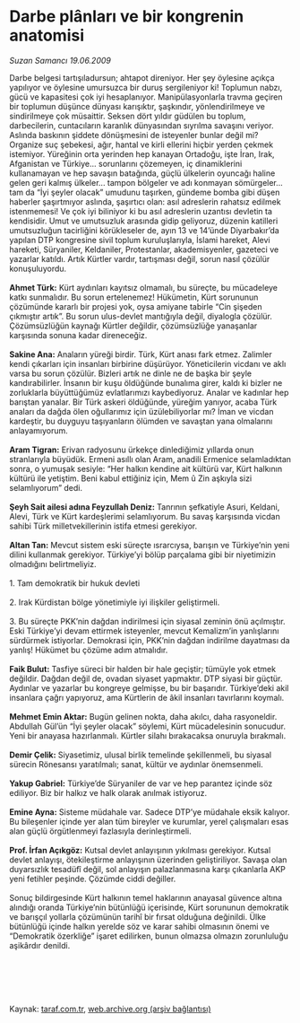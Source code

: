 # Darbe plânları ve bir kongrenin anatomisi

*Suzan Samancı 19.06.2009*

<div class="taraf_structure_2col_1zq">
<div class="margen_n">



 <p>Darbe belgesi tartışıladursun; ahtapot direniyor. Her şey öylesine açıkça yapılıyor ve öylesine umursuzca bir duruş sergileniyor ki! Toplumun nabzı, gücü ve kapasitesi çok iyi hesaplanıyor. Manipülasyonlarla travma geçiren bir toplumun düşünce dünyası karışıktır, şaşkındır, yönlendirilmeye ve sindirilmeye çok müsaittir. Seksen dört yıldır güdülen bu toplum, darbecilerin, cuntacıların karanlık dünyasından sıyrılma savaşını veriyor. Aslında baskının şiddete dönüşmesini de isteyenler bunlar değil mi? Organize suç şebekesi, ağır, hantal ve kirli ellerini hiçbir yerden çekmek istemiyor. Yüreğinin orta yerinden hep kanayan Ortadoğu, işte İran, Irak, Afganistan ve Türkiye... sorunlarını çözemeyen, iç dinamiklerini kullanamayan ve hep savaşın batağında, güçlü ülkelerin oyuncağı haline gelen geri kalmış ülkeler... tampon bölgeler ve adı konmayan sömürgeler... tam da “İyi şeyler olacak” umudunu taşırken, gündeme bomba gibi düşen haberler şaşırtmıyor aslında, şaşırtıcı olan: asıl adreslerin rahatsız edilmek istenmemesi! Ve çok iyi biliniyor ki bu asıl adreslerin uzantısı devletin ta kendisidir. Umut ve umutsuzluk arasında gidip geliyoruz, düzenin katilleri umutsuzluğun tacirliğini körükleseler de, ayın 13 ve 14’ünde Diyarbakır’da yapılan DTP kongresine sivil toplum kuruluşlarıyla, İslami hareket, Alevi hareketi, Süryaniler, Keldaniler, Protestanlar, akademisyenler, gazeteci ve yazarlar katıldı. Artık Kürtler vardır, tartışması değil, sorun nasıl çözülür konuşuluyordu.<b> <br/><br/>Ahmet Türk:</b> Kürt aydınları kayıtsız olmamalı, bu süreçte, bu mücadeleye katkı sunmalıdır. Bu sorun ertelenemez! Hükümetin, Kürt sorununun çözümünde kararlı bir projesi yok, oysa amiyane tabirle “Cin şişeden çıkmıştır artık”. Bu sorun ulus-devlet mantığıyla değil, diyalogla çözülür. Çözümsüzlüğün kaynağı Kürtler değildir, çözümsüzlüğe yanaşanlar karşısında sonuna kadar direneceğiz.<b> <br/><br/>Sakine Ana:</b> Anaların yüreği birdir. Türk, Kürt anası fark etmez. Zalimler kendi çıkarları için insanları birbirine düşürüyor. Yöneticilerin vicdanı ve aklı varsa bu sorun çözülür. Bizleri artık ne dinle ne de başka bir şeyle kandırabilirler. İnsanın bir kuşu öldüğünde bunalıma girer, kaldı ki bizler ne zorluklarla büyüttüğümüz evlatlarımızı kaybediyoruz. Analar ve kadınlar hep barıştan yanalar. Bir Türk askeri öldüğünde, yüreğim yanıyor, acaba Türk anaları da dağda ölen oğullarımız için üzülebiliyorlar mı? İman ve vicdan kardeştir, bu duyguyu taşıyanların ölümden ve savaştan yana olmalarını anlayamıyorum.<b> <br/><br/>Aram Tigran:</b> Erivan radyosunu ürkekçe dinlediğimiz yıllarda onun stranlarıyla büyüdük. Ermeni asıllı olan Aram, anadili Ermenice selamladıktan sonra, o yumuşak sesiyle: “Her halkın kendine ait kültürü var, Kürt halkının kültürü ile yetiştim. Beni kabul ettiğiniz için, Mem û Zin aşkıyla sizi selamlıyorum” dedi.<b> <br/><br/>Şeyh Sait ailesi adına Feyzullah Deniz:</b> Tanrının şefkatiyle Asuri, Keldani, Alevi, Türk ve Kürt kardeşlerimi selamlıyorum. Bu savaş karşısında vicdan sahibi Türk milletvekillerinin istifa etmesi gerekiyor.<b> <br/><br/>Altan Tan:</b> Mevcut sistem eski süreçte ısrarcıysa, barışın ve Türkiye’nin yeni dilini kullanmak gerekiyor. Türkiye’yi bölüp parçalama gibi bir niyetimizin olmadığını belirtmeliyiz. <br/><br/>1. Tam demokratik bir hukuk devleti <br/><br/>2. Irak Kürdistan bölge yönetimiyle iyi ilişkiler geliştirmeli. <br/><br/>3. Bu süreçte PKK’nin dağdan indirilmesi için siyasal zeminin önü açılmıştır. Eski Türkiye’yi devam ettirmek isteyenler, mevcut Kemalizm’in yanlışlarını sürdürmek istiyorlar. Demokrasi için, PKK’nin dağdan indirilme dayatması da yanlış! Hükümet bu çözüme adım atmalıdır.<b> <br/><br/>Faik Bulut:</b> Tasfiye süreci bir halden bir hale geçiştir; tümüyle yok etmek değildir. Dağdan değil de, ovadan siyaset yapmaktır. DTP siyasi bir güçtür. Aydınlar ve yazarlar bu kongreye gelmişse, bu bir başarıdır. Türkiye’deki akil insanlara çağrı yapıyoruz, ama Kürtlerin de âkil insanları tavırlarını koymalı.<b> <br/><br/>Mehmet Emin Aktar:</b> Bugün gelinen nokta, daha akılcı, daha rasyoneldir. Abdullah Gül’ün “İyi şeyler olacak” söylemi, Kürt mücadelesinin sonucudur. Yeni bir anayasa hazırlanmalı. Kürtler silahı bırakacaksa onuruyla bırakmalı.<b> <br/><br/>Demir Çelik:</b> Siyasetimiz, ulusal birlik temelinde şekillenmeli, bu siyasal sürecin Rönesansı yaratılmalı; sanat, kültür ve aydınlar önemsenmeli.<b> <br/><br/>Yakup Gabriel:</b> Türkiye’de Süryaniler de var ve hep parantez içinde söz ediliyor. Biz bir halkız ve halk olarak anılmak istiyoruz.<b> <br/><br/>Emine Ayna:</b> Sisteme müdahale var. Sadece DTP’ye müdahale eksik kalıyor. Bu bileşenler içinde yer alan tüm bireyler ve kurumlar, yerel çalışmaları esas alan güçlü örgütlenmeyi fazlasıyla derinleştirmeli.<b> <br/><br/>Prof. İrfan Açıkgöz:</b> Kutsal devlet anlayışının yıkılması gerekiyor. Kutsal devlet anlayışı, ötekileştirme anlayışının üzerinden geliştiriliyor. Savaşa olan duyarsızlık tesadüfî değil, sol anlayışın palazlanmasına karşı çıkanlarla AKP yeni fetihler peşinde. Çözümde ciddi değiller. <br/><br/>Sonuç bildirgesinde Kürt halkının temel haklarının anayasal güvence altına alındığı oranda Türkiye’nin bütünlüğü içerisinde, Kürt sorununun demokratik ve barışçıl yollarla çözümünün tarihî bir fırsat olduğuna değinildi. Ülke bütünlüğü içinde halkın yerelde söz ve karar sahibi olmasının önemi ve “Demokratik özerkliğe” işaret edilirken, bunun olmazsa olmazın zorunluluğu aşikârdır denildi.</p>
<br/>
<br/>
<br/>



<br/>


<div id="taraf_not">
</div>

</div>


</div>

Kaynak: [taraf.com.tr](http://taraf.com.tr:80/makale/6122.htm), [web.archive.org (arşiv bağlantısı)](http://web.archive.org/web/20090930011928/http://taraf.com.tr:80/makale/6122.htm)
